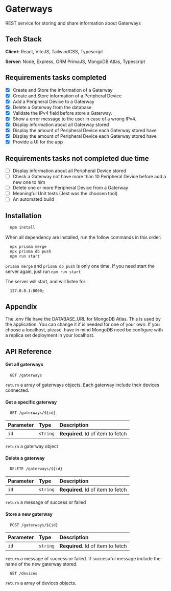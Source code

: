 # Gaterways

REST service for storing and share information about Gaterways

## Tech Stack

**Client:** React, ViteJS, TailwindCSS, Typescript

**Server:** Node, Express, ORM PrimaJS, MongoDB Atlas, Typescript

## Requirements tasks completed

-   [x] Create and Store the information of a Gaterway
-   [x] Create and Store information of a Peripheral Device
-   [x] Add a Peripheral Device to a Gaterway
-   [x] Delete a Gaterway from the database
-   [x] Validate the IPv4 field before store a Gaterway.
-   [x] Show a error message to the user in case of a wrong IPv4.
-   [x] Display information about all Gaterway stored
-   [x] Display the amount of Peripheral Device each Gaterway stored have
-   [x] Display the amount of Peripheral Device each Gaterway stored have
-   [x] Provide a UI for the app

## Requirements tasks not completed due time

-   [ ] Display information about all Peripheral Device stored
-   [ ] Check a Gaterway not have more than 10 Peripheral Device before add a new one to him
-   [ ] Delete one or more Peripheral Device from a Gaterway
-   [ ] Meaningful Unit tests (Jest was the choosen tool)
-   [ ] An automated build

## Installation

```bash
  npm install
```

When all dependency are installed, run the follow commands in this order:

```bash
  npx prisma merge
  npx prisma db push
  npm run start
```

`prisma merge` and `prisma db push` is only one time. If you need start the server again, just run `npm run start`

The server will start, and will listen for:

```bash
  127.0.0.1:8000;
```

## Appendix

The .env file have the DATABASE_URL for MongoDB Atlas. This is used by the application. You can change it if is needed for one of your own. If you choose a localhost, please, have in mind MongoDB need be configure with a replica set deployment in your localhost.

## API Reference

#### Get all gaterways

```http
  GET /gaterways
```

`return` a array of gaterways objects. Each gaterway include their devices connected.

#### Get a specific gaterway

```http
  GET /gaterways/${id}
```

| Parameter | Type     | Description                       |
| :-------- | :------- | :-------------------------------- |
| `id`      | `string` | **Required**. Id of item to fetch |

`return` a gaterway object

#### Delete a gaterway

```http
  DELETE /gaterways/${id}
```

| Parameter | Type     | Description                       |
| :-------- | :------- | :-------------------------------- |
| `id`      | `string` | **Required**. Id of item to fetch |

`return` a message of success or failed

#### Store a new gaterway

```http
  POST /gaterways/${id}
```

| Parameter | Type     | Description                       |
| :-------- | :------- | :-------------------------------- |
| `id`      | `string` | **Required**. Id of item to fetch |

`return` a message of success or failed. If succesuful message include the name of the new gaterway stored.

```http
  GET /devices
```

`return` a array of devices objects.

